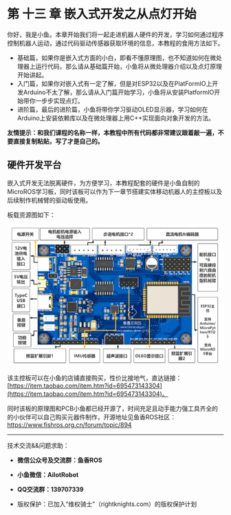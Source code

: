 # 第 十三 章 嵌入式开发之从点灯开始

你好，我是小鱼。本章开始我们将一起走进机器人硬件的开发，学习如何通过程序控制机器人运动，通过代码驱动传感器获取环境的信息，本教程的食用方法如下。

- 基础篇，如果你是嵌入式方面的小白，即看不懂原理图，也不知道如何在微处理器上运行代码，那么请从基础篇开始，小鱼将从微处理器介绍以及点灯原理开始讲起。
- 入门篇，如果你对嵌入式有一定了解，但是对ESP32以及在PlatFormIO上开发Arduino不太了解，那么请从入门篇开始学习，小鱼将从安装PlatformIO开始带你一步步实现点灯。
- 进阶篇，最后的进阶篇，小鱼将带你学习驱动OLED显示器，学习如何在Arduino上安装依赖库以及在微处理器上用C++实现面向对象开发的方法。

**友情提示：和我们课程的名称一样，本教程中所有代码都非常建议跟着敲一遍，不要直接复制粘贴，写了才是自己的。**


## 硬件开发平台

嵌入式开发无法脱离硬件，为方便学习，本教程配套的硬件是小鱼自制的MicroROS学习板，同时该板可以作为下一章节搭建实体移动机器人的主控板以及后续制作机械臂的驱动板使用。

板载资源图如下：

![0c1474f6-2d5a-4030-a1df-87bfdff78ba5-image.png](章节导读/imgs/1670950515258-0c1474f6-2d5a-4030-a1df-87bfdff78ba5-image-resized.png)

该主控板可以在小鱼的店铺直接购买，性价比接地气，直达链接：[https://item.taobao.com/item.htm?id=695473143304](https://item.taobao.com/item.htm?id=695473143304)。

同时该板的原理图和PCB小鱼都已经开源了，时间充足且动手能力强工具齐全的的小伙伴可以自己购买元器件制作，开源地址见鱼香ROS社区：https://www.fishros.org.cn/forum/topic/894 

--------------

技术交流&&问题求助：

- **微信公众号及交流群：鱼香ROS**
- **小鱼微信：AiIotRobot**
- **QQ交流群：139707339**

- 版权保护：已加入“维权骑士”（rightknights.com）的版权保护计划


